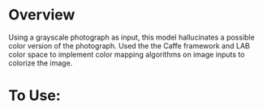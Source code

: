 # Overview
Using a grayscale photograph as input, this model hallucinates a possible color version of the photograph. Used the the Caffe framework and LAB color space to implement color mapping algorithms on image inputs to colorize the image.

# To Use: 
